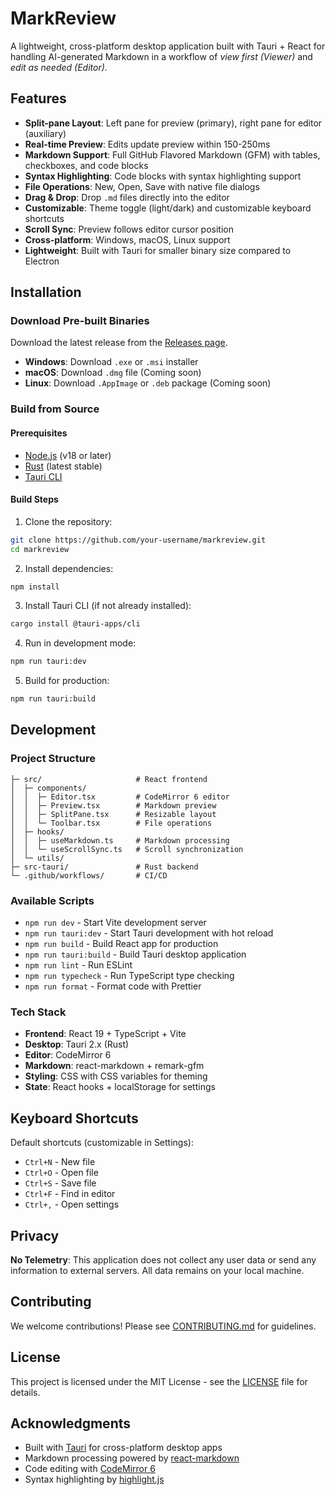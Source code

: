 # MarkReview

A lightweight, cross-platform desktop application built with Tauri + React for handling AI-generated Markdown in a workflow of *view first (Viewer)* and *edit as needed (Editor)*.

## Features

- **Split-pane Layout**: Left pane for preview (primary), right pane for editor (auxiliary)
- **Real-time Preview**: Edits update preview within 150-250ms
- **Markdown Support**: Full GitHub Flavored Markdown (GFM) with tables, checkboxes, and code blocks
- **Syntax Highlighting**: Code blocks with syntax highlighting support
- **File Operations**: New, Open, Save with native file dialogs
- **Drag & Drop**: Drop `.md` files directly into the editor
- **Customizable**: Theme toggle (light/dark) and customizable keyboard shortcuts
- **Scroll Sync**: Preview follows editor cursor position
- **Cross-platform**: Windows, macOS, Linux support
- **Lightweight**: Built with Tauri for smaller binary size compared to Electron

## Installation

### Download Pre-built Binaries

Download the latest release from the [Releases page](../../releases).

- **Windows**: Download `.exe` or `.msi` installer
- **macOS**: Download `.dmg` file (Coming soon)
- **Linux**: Download `.AppImage` or `.deb` package (Coming soon)

### Build from Source

#### Prerequisites

- [Node.js](https://nodejs.org/) (v18 or later)
- [Rust](https://rustup.rs/) (latest stable)
- [Tauri CLI](https://tauri.app/v1/guides/getting-started/prerequisites/)

#### Build Steps

1. Clone the repository:
```bash
git clone https://github.com/your-username/markreview.git
cd markreview
```

2. Install dependencies:
```bash
npm install
```

3. Install Tauri CLI (if not already installed):
```bash
cargo install @tauri-apps/cli
```

4. Run in development mode:
```bash
npm run tauri:dev
```

5. Build for production:
```bash
npm run tauri:build
```

## Development

### Project Structure

```
├─ src/                     # React frontend
│  ├─ components/
│  │  ├─ Editor.tsx         # CodeMirror 6 editor
│  │  ├─ Preview.tsx        # Markdown preview
│  │  ├─ SplitPane.tsx      # Resizable layout
│  │  └─ Toolbar.tsx        # File operations
│  ├─ hooks/
│  │  ├─ useMarkdown.ts     # Markdown processing
│  │  └─ useScrollSync.ts   # Scroll synchronization
│  └─ utils/
├─ src-tauri/               # Rust backend
└─ .github/workflows/       # CI/CD
```

### Available Scripts

- `npm run dev` - Start Vite development server
- `npm run tauri:dev` - Start Tauri development with hot reload
- `npm run build` - Build React app for production
- `npm run tauri:build` - Build Tauri desktop application
- `npm run lint` - Run ESLint
- `npm run typecheck` - Run TypeScript type checking
- `npm run format` - Format code with Prettier

### Tech Stack

- **Frontend**: React 19 + TypeScript + Vite
- **Desktop**: Tauri 2.x (Rust)
- **Editor**: CodeMirror 6
- **Markdown**: react-markdown + remark-gfm
- **Styling**: CSS with CSS variables for theming
- **State**: React hooks + localStorage for settings

## Keyboard Shortcuts

Default shortcuts (customizable in Settings):

- `Ctrl+N` - New file
- `Ctrl+O` - Open file
- `Ctrl+S` - Save file
- `Ctrl+F` - Find in editor
- `Ctrl+,` - Open settings

## Privacy

**No Telemetry**: This application does not collect any user data or send any information to external servers. All data remains on your local machine.

## Contributing

We welcome contributions! Please see [CONTRIBUTING.md](CONTRIBUTING.md) for guidelines.

## License

This project is licensed under the MIT License - see the [LICENSE](LICENSE) file for details.

## Acknowledgments

- Built with [Tauri](https://tauri.app/) for cross-platform desktop apps
- Markdown processing powered by [react-markdown](https://github.com/remarkjs/react-markdown)
- Code editing with [CodeMirror 6](https://codemirror.net/6/)
- Syntax highlighting by [highlight.js](https://highlightjs.org/)